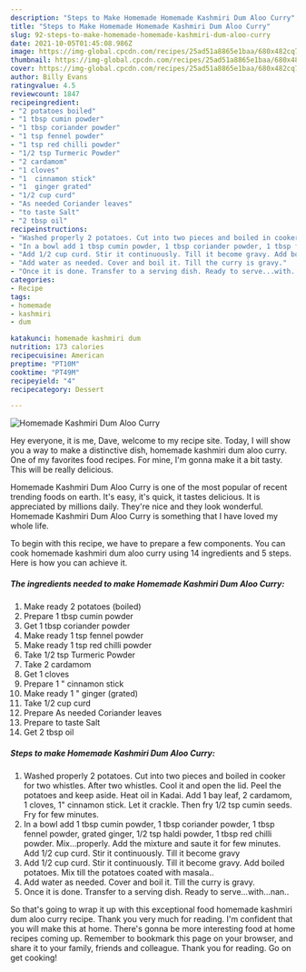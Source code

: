 ```yaml
---
description: "Steps to Make Homemade Homemade Kashmiri Dum Aloo Curry"
title: "Steps to Make Homemade Homemade Kashmiri Dum Aloo Curry"
slug: 92-steps-to-make-homemade-homemade-kashmiri-dum-aloo-curry
date: 2021-10-05T01:45:08.986Z
image: https://img-global.cpcdn.com/recipes/25ad51a8865e1baa/680x482cq70/homemade-kashmiri-dum-aloo-curry-recipe-main-photo.jpg
thumbnail: https://img-global.cpcdn.com/recipes/25ad51a8865e1baa/680x482cq70/homemade-kashmiri-dum-aloo-curry-recipe-main-photo.jpg
cover: https://img-global.cpcdn.com/recipes/25ad51a8865e1baa/680x482cq70/homemade-kashmiri-dum-aloo-curry-recipe-main-photo.jpg
author: Billy Evans
ratingvalue: 4.5
reviewcount: 1847
recipeingredient:
- "2 potatoes boiled"
- "1 tbsp cumin powder"
- "1 tbsp coriander powder"
- "1 tsp fennel powder"
- "1 tsp red chilli powder"
- "1/2 tsp Turmeric Powder"
- "2 cardamom"
- "1 cloves"
- "1  cinnamon stick"
- "1  ginger grated"
- "1/2 cup curd"
- "As needed Coriander leaves"
- "to taste Salt"
- "2 tbsp oil"
recipeinstructions:
- "Washed properly 2 potatoes. Cut into two pieces and boiled in cooker for two whistles. After two whistles. Cool it and open the lid. Peel the potatoes and keep aside. Heat oil in Kadai. Add 1 bay leaf, 2 cardamom, 1 cloves, 1&#34; cinnamon stick. Let it crackle. Then fry 1/2 tsp cumin seeds. Fry for few minutes."
- "In a bowl add 1 tbsp cumin powder, 1 tbsp coriander powder, 1 tbsp fennel powder, grated ginger, 1/2 tsp haldi powder, 1 tbsp red chilli powder. Mix...properly. Add the mixture and saute it for few minutes. Add 1/2 cup curd. Stir it continuously. Till it become gravy"
- "Add 1/2 cup curd. Stir it continuously. Till it become gravy. Add boiled potatoes. Mix till the potatoes coated with masala.."
- "Add water as needed. Cover and boil it. Till the curry is gravy."
- "Once it is done. Transfer to a serving dish. Ready to serve...with...nan.."
categories:
- Recipe
tags:
- homemade
- kashmiri
- dum

katakunci: homemade kashmiri dum 
nutrition: 173 calories
recipecuisine: American
preptime: "PT10M"
cooktime: "PT49M"
recipeyield: "4"
recipecategory: Dessert

---
```



![Homemade Kashmiri Dum Aloo Curry](https://img-global.cpcdn.com/recipes/25ad51a8865e1baa/680x482cq70/homemade-kashmiri-dum-aloo-curry-recipe-main-photo.jpg)

Hey everyone, it is me, Dave, welcome to my recipe site. Today, I will show you a way to make a distinctive dish, homemade kashmiri dum aloo curry. One of my favorites food recipes. For mine, I'm gonna make it a bit tasty. This will be really delicious.



Homemade Kashmiri Dum Aloo Curry is one of the most popular of recent trending foods on earth. It's easy, it's quick, it tastes delicious. It is appreciated by millions daily. They're nice and they look wonderful. Homemade Kashmiri Dum Aloo Curry is something that I have loved my whole life.


To begin with this recipe, we have to prepare a few components. You can cook homemade kashmiri dum aloo curry using 14 ingredients and 5 steps. Here is how you can achieve it.

<!--inarticleads1-->

##### The ingredients needed to make Homemade Kashmiri Dum Aloo Curry:

1. Make ready 2 potatoes (boiled)
1. Prepare 1 tbsp cumin powder
1. Get 1 tbsp coriander powder
1. Make ready 1 tsp fennel powder
1. Make ready 1 tsp red chilli powder
1. Take 1/2 tsp Turmeric Powder
1. Take 2 cardamom
1. Get 1 cloves
1. Prepare 1 &#34; cinnamon stick
1. Make ready 1 &#34; ginger (grated)
1. Take 1/2 cup curd
1. Prepare As needed Coriander leaves
1. Prepare to taste Salt
1. Get 2 tbsp oil




<!--inarticleads2-->

##### Steps to make Homemade Kashmiri Dum Aloo Curry:

1. Washed properly 2 potatoes. Cut into two pieces and boiled in cooker for two whistles. After two whistles. Cool it and open the lid. Peel the potatoes and keep aside. Heat oil in Kadai. Add 1 bay leaf, 2 cardamom, 1 cloves, 1&#34; cinnamon stick. Let it crackle. Then fry 1/2 tsp cumin seeds. Fry for few minutes.
1. In a bowl add 1 tbsp cumin powder, 1 tbsp coriander powder, 1 tbsp fennel powder, grated ginger, 1/2 tsp haldi powder, 1 tbsp red chilli powder. Mix...properly. Add the mixture and saute it for few minutes. Add 1/2 cup curd. Stir it continuously. Till it become gravy
1. Add 1/2 cup curd. Stir it continuously. Till it become gravy. Add boiled potatoes. Mix till the potatoes coated with masala..
1. Add water as needed. Cover and boil it. Till the curry is gravy.
1. Once it is done. Transfer to a serving dish. Ready to serve...with...nan..




So that's going to wrap it up with this exceptional food homemade kashmiri dum aloo curry recipe. Thank you very much for reading. I'm confident that you will make this at home. There's gonna be more interesting food at home recipes coming up. Remember to bookmark this page on your browser, and share it to your family, friends and colleague. Thank you for reading. Go on get cooking!
